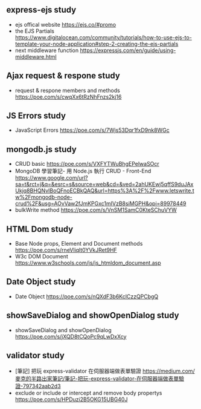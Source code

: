 ## express-ejs study

- ejs offical website https://ejs.co/#promo
- the EJS Partials https://www.digitalocean.com/community/tutorials/how-to-use-ejs-to-template-your-node-application#step-2-creating-the-ejs-partials
- next middleware function https://expressjs.com/en/guide/using-middleware.html

## Ajax request & respone study

- request & respone members and methods https://poe.com/s/cwqXx6tRzNhFnzs2kj16

## JS Errors study

- JavaScript Errors https://poe.com/s/7Wjs53Dqr1fxD9nk8WGc

## mongodb.js study

- CRUD basic https://poe.com/s/VXFYTWuBhgEPelwaSOcr
- MongoDB 學習筆記- 用 Node.js 執行 CRUD - Front-End
  https://www.google.com/url?sa=t&rct=j&q=&esrc=s&source=web&cd=&ved=2ahUKEwj5qffS9duJAxUkjq8BHQNvIBoQFnoECBkQAQ&url=https%3A%2F%2Fwww.letswrite.tw%2Fmongodb-node-crud%2F&usg=AOvVaw2fJmKPGxc1mIVzB8siMGPH&opi=89978449
- bulkWrite method https://poe.com/s/VnSM1SamC0KteSChuVYW

## HTML Dom study

- Base Node props, Element and Document methods https://poe.com/s/rneVliqlt0YVkJRet9HF
- W3c DOM Document https://www.w3schools.com/js/js_htmldom_document.asp

## Date Object study

- Date Object https://poe.com/s/nQXdF3b6KclCzzQPCbgQ

## showSaveDialog and showOpenDialog study

- showSaveDialog and showOpenDialog https://poe.com/s/jXQD8tCQoPc9qLwDxXcy

## validator study

- [筆記] 把玩 express-validator 在伺服器端做表單驗證 https://medium.com/麥克的半路出家筆記/筆記-把玩-express-validator-在伺服器端做表單驗證-797342aab2d3
- exclude or include or intercept and remove body propertys https://poe.com/s/HPDuzi2B5OKG15UBG40J
